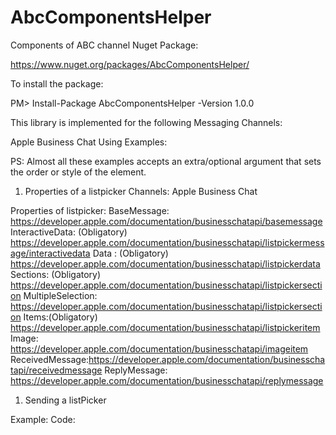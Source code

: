 # AbcComponentsHelper
Components of ABC channel
Nuget Package:

https://www.nuget.org/packages/AbcComponentsHelper/

To install the package:

PM> Install-Package AbcComponentsHelper -Version 1.0.0

This library is implemented for the following Messaging Channels:

Apple Business Chat
Using Examples:

PS: Almost all these examples accepts an extra/optional argument that sets the order or style of the element.

1. Properties of a listpicker
Channels:
Apple Business Chat

Properties of listpicker:
BaseMessage: https://developer.apple.com/documentation/businesschatapi/basemessage
InteractiveData: (Obligatory) https://developer.apple.com/documentation/businesschatapi/listpickermessage/interactivedata
Data : (Obligatory) https://developer.apple.com/documentation/businesschatapi/listpickerdata
Sections: (Obligatory) https://developer.apple.com/documentation/businesschatapi/listpickersection
MultipleSelection: https://developer.apple.com/documentation/businesschatapi/listpickersection
Items:(Obligatory) https://developer.apple.com/documentation/businesschatapi/listpickeritem
Image: https://developer.apple.com/documentation/businesschatapi/imageitem
ReceivedMessage:https://developer.apple.com/documentation/businesschatapi/receivedmessage
ReplyMessage: https://developer.apple.com/documentation/businesschatapi/replymessage


1. Sending a listPicker

Example:
Code:
